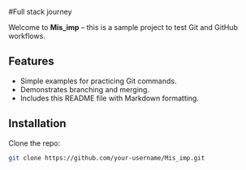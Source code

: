 #Full stack journey

Welcome to **Mis_imp** – this is a sample project to test Git and GitHub workflows.

## Features

- Simple examples for practicing Git commands.
- Demonstrates branching and merging.
- Includes this README file with Markdown formatting.

## Installation

Clone the repo:

```bash
git clone https://github.com/your-username/Mis_imp.git
